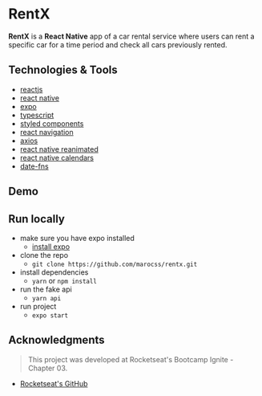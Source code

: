 # RentX 
**RentX** is a **React Native** app of a car rental service where users can rent a specific car for a time period and check all cars previously rented.

## Technologies & Tools
* [reactjs](https://reactjs.org/)
* [react native](https://reactnative.dev)
* [expo](https://expo.dev)
* [typescript](https://www.typescriptlang.org)
* [styled components](https://styled-components.com)
* [react navigation](https://reactnavigation.org)
* [axios](https://axios-http.com)
* [react native reanimated](https://docs.swmansion.com/react-native-reanimated/)
* [react native calendars](https://github.com/wix/react-native-calendars)
* [date-fns](https://date-fns.org)

## Demo

## Run locally
* make sure you have expo installed 
  * [install expo](https://docs.expo.dev/get-started/installation/)
* clone the repo 
  * `git clone https://github.com/marocss/rentx.git`
* install dependencies
  * `yarn` or `npm install`
* run the fake api
  * `yarn api`
* run project
  * `expo start`

## Acknowledgments
> This project was developed at Rocketseat's Bootcamp Ignite - Chapter 03.
* [Rocketseat's GitHub](https://github.com/rocketseat-education)
